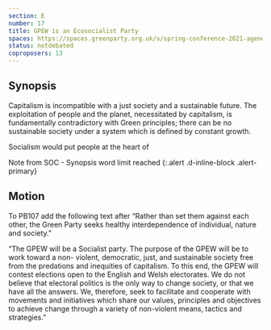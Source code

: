 ```yaml
---
section: E
number: 17
title: GPEW is an Ecosocialist Party
spaces: https://spaces.greenparty.org.uk/s/spring-conference-2021-agenda-forum2/?contentId=78525
status: notdebated
coproposers: 13
---
```

## Synopsis

Capitalism is incompatible with a just society and a sustainable future. The exploitation of people and the planet, necessitated by capitalism, is fundamentally contradictory with Green principles; there can be no sustainable society under a system which is defined by constant growth.

Socialism would put people at the heart of

Note from SOC - Synopsis word limit reached
{:.alert .d-inline-block .alert-primary}

## Motion

To PB107 add the following text after “Rather than set them against each other, the Green Party seeks healthy interdependence of individual, nature and society."

“The GPEW will be a Socialist party. The purpose of the GPEW will be to work toward a non- violent, democratic, just, and sustainable society free from the predations and inequities of capitalism. To this end, the GPEW will contest elections open to the English and Welsh electorates. We do not believe that electoral politics is the only way to change society, or that we have all the answers. We, therefore, seek to facilitate and cooperate with movements and initiatives which share our values, principles and objectives to achieve change through a variety of non-violent means, tactics and strategies.”
